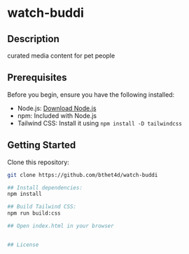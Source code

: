 # watch-buddi

## Description
curated media content for pet people

## Prerequisites

Before you begin, ensure you have the following installed:

- Node.js: [Download Node.js](https://nodejs.org/)
- npm: Included with Node.js
- Tailwind CSS: Install it using `npm install -D tailwindcss`

## Getting Started

Clone this repository:

   ```bash
   git clone https://github.com/bthet4d/watch-buddi

## Install dependencies:
npm install

## Build Tailwind CSS:
npm run build:css

## Open index.html in your browser


## License


